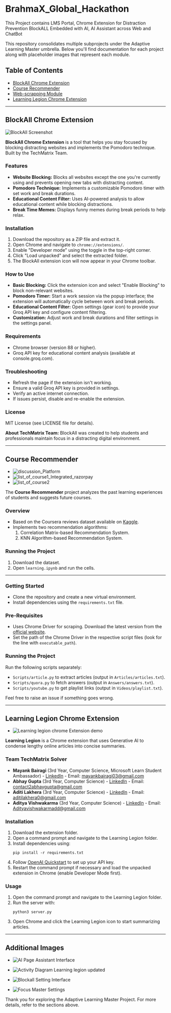 # BrahmaX_Global_Hackathon
This Project contains LMS Portal, Chrome Extension for Distraction Prevention BlockALL Embedded with AI, AI Assistant across Web and ChatBot




This repository consolidates multiple subprojects under the Adaptive Learning Master umbrella. Below you'll find documentation for each project along with placeholder images that represent each module.

## Table of Contents
- [BlockAll Chrome Extension](#blockall-chrome-extension)
- [Course Recommender](#course-recommender)
- [Web-scrapping Module](#web-scrapping-module)
- [Learning Legion Chrome Extension](#learning-legion-chrome-extension)

---

## BlockAll Chrome Extension

![BlockAll Screenshot](Blockall_Interface.png)

**BlockAll Chrome Extension** is a tool that helps you stay focused by blocking distracting websites and implements the Pomodoro technique. Built by the TechMatrix Team.

### Features
- **Website Blocking:** Blocks all websites except the one you're currently using and prevents opening new tabs with distracting content.
- **Pomodoro Technique:** Implements a customizable Pomodoro timer with set work and break durations.
- **Educational Content Filter:** Uses AI-powered analysis to allow educational content while blocking distractions.
- **Break Time Memes:** Displays funny memes during break periods to help relax.

### Installation
1. Download the repository as a ZIP file and extract it.
2. Open Chrome and navigate to `chrome://extensions/`.
3. Enable "Developer mode" using the toggle in the top-right corner.
4. Click "Load unpacked" and select the extracted folder.
5. The BlockAll extension icon will now appear in your Chrome toolbar.

### How to Use
- **Basic Blocking:** Click the extension icon and select "Enable Blocking" to block non-relevant websites.
- **Pomodoro Timer:** Start a work session via the popup interface; the extension will automatically cycle between work and break periods.
- **Educational Content Filter:** Open settings (gear icon) to provide your Groq API key and configure content filtering.
- **Customization:** Adjust work and break durations and filter settings in the settings panel.

### Requirements
- Chrome browser (version 88 or higher).
- Groq API key for educational content analysis (available at console.groq.com).

### Troubleshooting
- Refresh the page if the extension isn't working.
- Ensure a valid Groq API key is provided in settings.
- Verify an active internet connection.
- If issues persist, disable and re-enable the extension.

### License
MIT License (see LICENSE file for details).

**About TechMatrix Team:** BlockAll was created to help students and professionals maintain focus in a distracting digital environment.

---

## Course Recommender

- ![discussion_Platform](discussion_Platform.png)
- ![list_of_course1_Integrated_razorpay](list_of_course1_Integrated_razorpay.png)
- ![list_of_course2](list_of_course2.png)

The **Course Recommender** project analyzes the past learning experiences of students and suggests future courses.

### Overview
- Based on the Coursera reviews dataset available on [Kaggle](https://www.kaggle.com/septa97/100k-courseras-course-reviews-dataset).
- Implements two recommendation algorithms:
  1. Correlation Matrix-based Recommendation System.
  2. KNN Algorithm-based Recommendation System.

### Running the Project
1. Download the dataset.
2. Open `learning.ipynb` and run the cells.

---



### Getting Started
- Clone the repository and create a new virtual environment.
- Install dependencies using the `requirements.txt` file.

### Pre-Requisites
- Uses Chrome Driver for scraping. Download the latest version from the [official website](https://chromedriver.chromium.org/downloads).
- Set the path of the Chrome Driver in the respective script files (look for the line with `executable_path`).

### Running the Project
Run the following scripts separately:
- `Scripts/article.py` to extract articles (output in `Articles/articles.txt`).
- `Scripts/quora.py` to fetch answers (output in `Answers/answers.txt`).
- `Scripts/youtube.py` to get playlist links (output in `Videos/playlist.txt`).

Feel free to raise an issue if something goes wrong.

---

## Learning Legion Chrome Extension

- ![Learning legion chrome Extension demo](Learning_legion_chrome_Extension_demo.png)

**Learning Legion** is a Chrome extension that uses Generative AI to condense lengthy online articles into concise summaries.

### Team TechMatrix Solver
- **Mayank Bairagi** (3rd Year, Computer Science, Microsoft Learn Student Ambassador) - [LinkedIn](https://www.linkedin.com/in/mayank-das-bairagi-18639525a/) - Email: mayankbairagi03@gmail.com
- **Abhay Gupta** (3rd Year, Computer Science) - [LinkedIn](https://www.linkedin.com/in/abhay-gupta-197b17264/) - Email: contact2abhaygupta@gmail.com
- **Aditi Lakhera** (3rd Year, Computer Science) - [LinkedIn](https://www.linkedin.com/in/aditi-lakhera-b628802bb/) - Email: aditilakhera0@gmail.com
- **Aditya Vishwakarma** (3rd Year, Computer Science) - [LinkedIn](https://www.linkedin.com/in/aditya-vishwakarma-897380291/) - Email: Adityavishwakarmadd@gmail.com

### Installation
1. Download the extension folder.
2. Open a command prompt and navigate to the Learning Legion folder.
3. Install dependencies using:
   ```
   pip install -r requirements.txt
   ```
4. Follow [OpenAI Quickstart](https://platform.openai.com/docs/quickstart?context=python) to set up your API key.
5. Restart the command prompt if necessary and load the unpacked extension in Chrome (enable Developer Mode first).

### Usage
1. Open the command prompt and navigate to the Learning Legion folder.
2. Run the server with:
   ```
   python3 server.py
   ```
3. Open Chrome and click the Learning Legion icon to start summarizing articles.

---

## Additional Images

- ![AI Page Assistant Interface](AI%20Page%20Assistant_Interface.png)
- ![Activity Diagram Learning legion updated](Activity_Diagram_Learning_legion_updated.png)

- ![Blockall Setting Interface](Blockall_Setting_interface.png)
- ![Focus Master Settings](Focus_Master_Settings.png)


Thank you for exploring the Adaptive Learning Master Project. For more details, refer to the sections above. 

